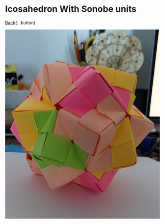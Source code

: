# Icosahedron With Sonobe units
[Back](./index.md){: .button}

![Ico](../../assets/origami/icosahedron/sonobe-icosahedron.jpg)
